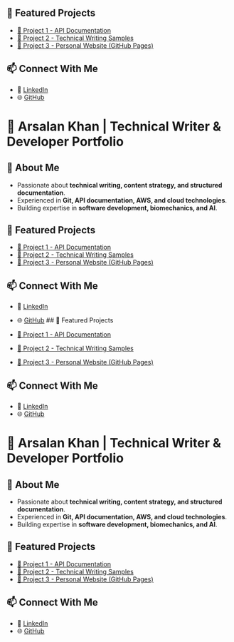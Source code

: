 
## 📂 Featured Projects

- [🔗 Project 1 - API Documentation](projects/Project1/README.md)
- [🔗 Project 2 - Technical Writing Samples](projects/Project2/README.md)
- [🔗 Project 3 - Personal Website (GitHub Pages)](projects/Project3/README.md)

## 📫 Connect With Me

- 💼 [LinkedIn](https://www.linkedin.com/in/YOUR-PROFILE-HERE)
- 🌐 [GitHub](https://github.com/arifkhanarsalan)

# 🚀 Arsalan Khan | Technical Writer & Developer Portfolio  

## 📌 About Me  
- Passionate about **technical writing, content strategy, and structured documentation**.  
- Experienced in **Git, API documentation, AWS, and cloud technologies**.  
- Building expertise in **software development, biomechanics, and AI**.  

## 📂 Featured Projects  
- [🔗 Project 1 - API Documentation](projects/Project1/README.md)  
- [🔗 Project 2 - Technical Writing Samples](projects/Project2/README.md)  
- [🔗 Project 3 - Personal Website (GitHub Pages)](projects/Project3/README.md)  

## 📫 Connect With Me  
- 💼 [LinkedIn](https://www.linkedin.com/in/YOUR-PROFILE-HERE)  
- 🌐 [GitHub](https://github.com/arifkhanarsalan)  ## 📂 Featured Projects

- [🔗 Project 1 - API Documentation](projects/Project1/README.md)
- [🔗 Project 2 - Technical Writing Samples](projects/Project2/README.md)
- [🔗 Project 3 - Personal Website (GitHub Pages)](projects/Project3/README.md)

## 📫 Connect With Me

- 💼 [LinkedIn](https://www.linkedin.com/in/YOUR-PROFILE-HERE)
- 🌐 [GitHub](https://github.com/arifkhanarsalan)

# 🚀 Arsalan Khan | Technical Writer & Developer Portfolio  

## 📌 About Me  
- Passionate about **technical writing, content strategy, and structured documentation**.  
- Experienced in **Git, API documentation, AWS, and cloud technologies**.  
- Building expertise in **software development, biomechanics, and AI**.  

## 📂 Featured Projects  
- [🔗 Project 1 - API Documentation](projects/Project1/README.md)  
- [🔗 Project 2 - Technical Writing Samples](projects/Project2/README.md)  
- [🔗 Project 3 - Personal Website (GitHub Pages)](projects/Project3/README.md)  

## 📫 Connect With Me  
- 💼 [LinkedIn](https://www.linkedin.com/in/YOUR-PROFILE-HERE)  
- 🌐 [GitHub](https://github.com/arifkhanarsalan)  
